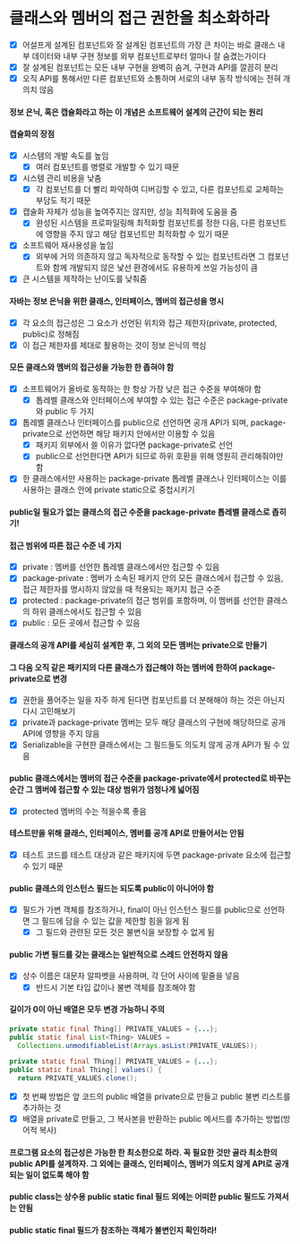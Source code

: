 # 클래스와 멤버의 접근 권한을 최소화하라
- [x] 어설프게 설계된 컴포넌트와 잘 설계된 컴포넌트의 가장 큰 차이는 바로 클래스 내부 데이터와 내부 구현 정보를 외부 컴포넌트로부터 얼마나 잘 숨겼는가이다
- [x] 잘 설계된 컴포넌트는 모든 내부 구현을 완벽히 숨겨, 구현과 API를 깔끔히 분리
- [x] 오직 API를 통해서만 다른 컴포넌트와 소통하며 서로의 내부 동작 방식에는 전혀 개의치 않음
#### 정보 은닉, 혹은 캡슐화라고 하는 이 개념은 소프트웨어 설계의 근간이 되는 원리
#### 캡슐화의 장점
- [x] 시스템의 개발 속도를 높임
  - [x] 여러 컴포넌트를 병렬로 개발할 수 있기 때문
- [x] 시스템 관리 비용을 낮춤
  - [x] 각 컴포넌트를 더 빨리 파악하여 디버깅할 수 있고, 다른 컴포넌트로 교체하는 부담도 적기 때문
- [x] 캡술화 자체가 성능을 높여주지는 않지만, 성능 최적화에 도움을 줌
  - [x] 완성된 시스템을 프로파일링해 최적화할 컴포넌트를 정한 다음, 다른 컴포넌트에 영향을 주지 않고 해당 컴포넌트만 최적화할 수 있기 때문
- [x] 소프트웨어 재사용성을 높임
  - [x] 외부에 거의 의존하지 않고 독자적으로 동작할 수 있는 컴포넌트라면 그 컴포넌트와 함께 개발되지 않은 낯선 환경에서도 유용하게 쓰일 가능성이 큼
- [x] 큰 시스템을 제작하는 난이도를 낮춰줌
#### 자바는 정보 은닉을 위한 클래스, 인터페이스, 멤버의 접근성을 명시
- [x] 각 요소의 접근성은 그 요소가 선언된 위치와 접근 제한자(private, protected, public)로 정해짐
- [x] 이 접근 제한자를 제대로 활용하는 것이 정보 은닉의 핵심
#### 모든 클래스와 멤버의 접근성을 가능한 한 좁혀야 함
- [x] 소프트웨어가 올바로 동작하는 한 항상 가장 낮은 접근 수준을 부여해야 함
  - [x] 톱레벨 클래스와 인터페이스에 부여할 수 있는 접근 수준은 package-private와 public 두 가지
- [x] 톱레벨 클래스나 인터페이스를 public으로 선언하면 공개 API가 되며, package-private으로 선언하면 해당 패키지 안에서만 이용할 수 있음
  - [x] 패키지 외부에서 쓸 이유가 없다면 package-private로 선언
  - [x] public으로 선언한다면 API가 되므로 하위 호환을 위해 영원히 관리해줘야만 함
- [x] 한 클래스에서만 사용하는 package-private 톱레벨 클래스나 인터페이스는 이를 사용하는 클래스 안에 private static으로 중첩시키기
#### public일 필요가 없는 클래스의 접근 수준을 package-private 톱레벨 클래스로 좁히기!
#### 접근 범위에 따른 접근 수준 네 가지
- [x] private : 멤버를 선언한 톱레벨 클래스에서만 접근할 수 있음
- [x] package-private : 멤버가 소속된 패키지 안의 모든 클래스에서 접근할 수 있음, 접근 제한자를 명시하지 않았을 때 적용되는 패키지 접근 수준
- [x] protected : package-private의 접근 범위를 포함하며, 이 멤버를 선언한 클래스의 하위 클래스에서도 접근할 수 있음
- [x] public : 모든 곳에서 접근할 수 있음
#### 클래스의 공개 API를 세심히 설계한 후, 그 외의 모든 멤버는 private으로 만들기
#### 그 다음 오직 같은 패키지의 다른 클래스가 접근해야 하는 멤버에 한하여 package-private으로 변경
- [x] 권한을 풀어주는 일을 자주 하게 된다면 컴포넌트를 더 분해해야 하는 것은 아닌지 다시 고민해보기
- [x] private과 package-private 멤버는 모두 해당 클래스의 구현에 해당하므로 공개 API에 영향을 주지 않음
- [x] Serializable을 구현한 클래스에서는 그 필드들도 의도치 않게 공개 API가 될 수 있음
#### public 클래스에서는 멤버의 접근 수준을 package-private에서 protected로 바꾸는 순간 그 멤버에 접근할 수 있는 대상 범위가 엄청나게 넓어짐
- [x] protected 멤버의 수는 적을수록 좋음
#### 테스트만을 위해 클래스, 인터페이스, 멤버를 공개 API로 만들어서는 안됨
- [x] 테스트 코드를 테스트 대상과 같은 패키지에 두면 package-private 요소에 접근할 수 있기 때문
#### public 클래스의 인스턴스 필드는 되도록 public이 아니어야 함
- [x] 필드가 가변 객체를 참조하거나, final이 아닌 인스턴스 필드를 public으로 선언하면 그 필드에 담을 수 있는 값을 제한할 힘을 잃게 됨
  - [x] 그 필드와 관련된 모든 것은 불변식을 보장할 수 없게 됨
#### public 가변 필드를 갖는 클래스는 일반적으로 스레드 안전하지 않음
- [x] 상수 이름은 대문자 알파벳을 사용하며, 각 단어 사이에 밑줄을 넣음
  - [x] 반드시 기본 타입 값이나 불변 객체를 참조해야 함
#### 길이가 0이 아닌 배열은 모두 변경 가능하니 주의
~~~java
private static final Thing[] PRIVATE_VALUES = {...};
public static final List<Thing> VALUES = 
  Collections.unmodifiableList(Arrays.asList(PRIVATE_VALUES));
~~~
~~~java
private static final Thing[] PRIVATE_VALUES = {...};
public static final Thing[] values() {
  return PRIVATE_VALUES.clone();
~~~
- [x] 첫 번째 방법은 앞 코드의 public 배열을 private으로 만들고 public 불변 리스트를 추가하는 것
- [x] 배열을 private로 만들고, 그 복사본을 반환하는 public 메서드를 추가하는 방법(방어적 복사)
#### 프로그램 요소의 접근성은 가능한 한 최소한으로 하라. 꼭 필요한 것만 골라 최소한의 public API를 설계하자. 그 외에는 클래스, 인터페이스, 멤버가 의도치 않게 API로 공개되는 일이 없도록 해야 함
#### public class는 상수용 public static final 필드 외에는 어떠한 public 필드도 가져서는 안됨
#### public static final 필드가 참조하는 객체가 불변인지 확인하라!